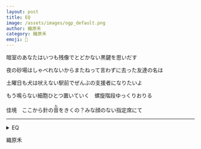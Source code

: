```yaml
---
layout: post
title: EQ
image: /assets/images/ogp_default.png
author: 織原禾
category: 織原禾
emoji: 🎹
---
```


<div class="tanka-area"><div class="tanka">
<p>暗室のあなたはいつも残像でとどかない黒鍵を思いだす</p>

<p>夜の砂場はしゃべれないからまたねって言わずに去った友達の名は</p>

<p>土曜日も犬は吠えない駅前でぜんぶの支援者になりたいよ</p>

<p>もう鳴らない細胞ひとつ置いていく　螺旋階段ゆっくりおりる</p>

<p>佳境　ここから針の<ruby>音<rp>（</rp><rt>ね</rt><rp>）</rp></ruby>をきくの？みな顔のない指定席にて </p>

</div></div>

---

<details><summary>EQ</summary>
暗室のあなたはいつも残像でとどかない黒鍵を思いだす<br/>
夜の砂場はしゃべれないからまたねって言わずに去った友達の名は<br/>
土曜日も犬は吠えない駅前でぜんぶの支援者になりたいよ<br/>
もう鳴らない細胞ひとつ置いていく　螺旋階段ゆっくりおりる<br/>
佳境　ここから針の<ruby>音<rp>（</rp><rt>ね</rt><rp>）</rp></ruby>をきくの？みな顔のない指定席にて <br/>
<br/>

</details>

織原禾

